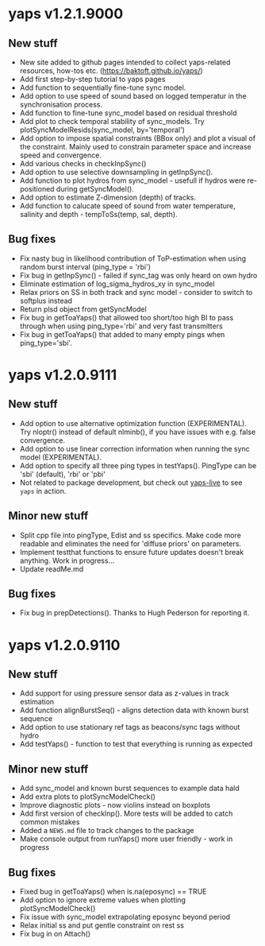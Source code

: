 # yaps v1.2.1.9000

## New stuff
* New site added to github pages intended to collect yaps-related resources, how-tos etc. (https://baktoft.github.io/yaps/)
* Add first step-by-step tutorial to yaps pages
* Add function to sequentially fine-tune sync model.
* Add option to use speed of sound based on logged temperatur in the synchronisation process.
* Add function to fine-tune sync_model based on residual threshold
* Add plot to check temporal stability of sync_models. Try plotSyncModelResids(sync_model, by='temporal')
* Add option to impose spatial constraints (BBox only) and plot a visual of the constraint. Mainly used to constrain parameter space and increase speed and convergence.
* Add various checks in checkInpSync()
* Add option to use selective downsampling in getInpSync(). 
* Add function to plot hydros from sync_model - usefull if hydros were re-positioned during getSyncModel().
* Add option to estimate Z-dimension (depth) of tracks.
* Add function to calucate speed of sound from water temperature, salinity and depth - tempToSs(temp, sal, depth).


## Bug fixes
* Fix nasty bug in likelihood contribution of ToP-estimation when using random burst interval (ping_type = 'rbi')
* Fix bug in getInpSync() - failed if sync_tag was only heard on own hydro
* Eliminate estimation of log_sigma_hydros_xy in sync_model
* Relax priors on SS in both track and sync model - consider to switch to softplus instead
* Return plsd object from getSyncModel
* Fix bug in getToaYaps() that allowed too short/too high BI to pass through when using ping_type='rbi' and very fast transmitters
* Fix bug in getToaYaps() that added to many empty pings when ping_type='sbi'.


# yaps v1.2.0.9111

## New stuff
* Add option to use alternative optimization function (EXPERIMENTAL). Try nloptr() instead of default nlminb(), if you have issues with e.g. false convergence.
* Add option to use linear correction information when running the sync model (EXPERIMENTAL).
* Add option to specify all three ping types in testYaps(). PingType can be 'sbi' (default), 'rbi' or 'pbi'
* Not related to package development, but check out [yaps-live](https://baktoft.shinyapps.io/yapslive/) to see `yaps` in action.


## Minor new stuff
* Split cpp file into pingType, Edist and ss specifics. Make code more readable and eliminates the need for 'diffuse priors' on parameters.
* Implement testthat functions to ensure future updates doesn't break anything. Work in progress...
* Update readMe.md

## Bug fixes
* Fix bug in prepDetections(). Thanks to Hugh Pederson for reporting it.


# yaps v1.2.0.9110

## New stuff
* Add support for using pressure sensor data as z-values in track estimation
* Add function alignBurstSeq() - aligns detection data with known burst sequence
* Add option to use stationary ref tags as beacons/sync tags without hydro
* Add testYaps() - function to test that everything is running as expected

## Minor new stuff
* Add sync_model and known burst sequences to example data hald
* Add extra plots to plotSyncModelCheck()
* Improve diagnostic plots - now violins instead on boxplots
* Add first version of checkInp(). More tests will be added to catch common mistakes
* Added a `NEWS.md` file to track changes to the package
* Make console output from runYaps() more user friendly - work in progress

## Bug fixes
* Fixed bug in getToaYaps() when is.na(eposync) == TRUE
* Add option to ignore extreme values when plotting plotSyncModelCheck()
* Fix issue with sync_model extrapolating eposync beyond period
* Relax initial ss and put gentle constraint on rest ss
* Fix bug in on Attach()

